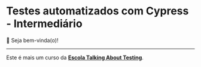 # Testes automatizados com Cypress - Intermediário

👋 Seja bem-vinda(o)!

___

Este é mais um curso da [**Escola Talking About Testing**](https://udemy.com/user/walmyr).
